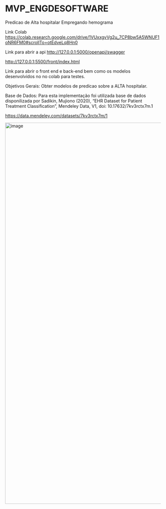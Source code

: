 # MVP_ENGDESOFTWARE
Predicao de Alta hospitalar Empregando hemograma

Link Colab
https://colab.research.google.com/drive/1VUxxgvVg2u_7CP8bw5A5WNUF1oNR6FM0#scrollTo=otEdveLq8Hn0

Link para abrir a api
http://127.0.0.1:5000/openapi/swagger

http://127.0.0.1:5500/front/index.html

Link para abrir o front end e back-end bem como os modelos desenvolvidos no no colab para testes.


Objetivos Gerais:
Obter modelos de predicao sobre a ALTA hospitalar.

Base de Dados:
Para esta implementação foi utilizada base de dados disponilizada por Sadikin, Mujiono (2020), “EHR Dataset for Patient Treatment Classification”, Mendeley Data, V1, doi: 10.17632/7kv3rctx7m.1

https://data.mendeley.com/datasets/7kv3rctx7m/1

<img width="1233" alt="image" src="https://github.com/escavadordebits/MVP_ENGDESOFTWARE/assets/41688450/ca9cb799-507b-439a-ac2b-b0c916784b51">






